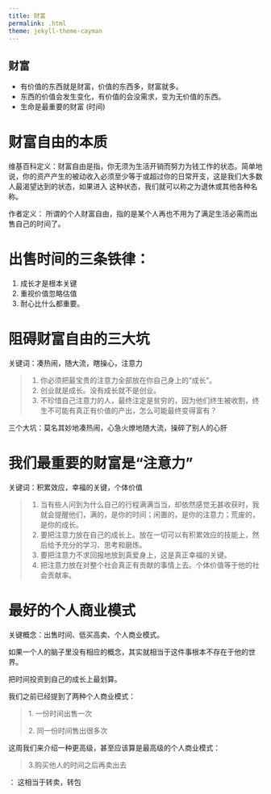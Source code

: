 ```yaml
---
title: 财富
permalink: .html
theme: jekyll-theme-cayman
---
```


## 财富

- 有价值的东西就是财富，价值的东西多，财富就多。
- 东西的价值会发生变化，有价值的会没需求，变为无价值的东西。
- 生命是最重要的财富 (时间)

# 财富自由的本质

 维基百科定义：财富自由是指，你无须为生活开销而努力为钱工作的状态。简单地说，你的资产产生的被动收入必须至少等于或超过你的日常开支，这是我们大多数人最渴望达到的状态，如果进入 这种状态，我们就可以称之为退休或其他各种名称。

 作者定义： 所谓的个人财富自由，指的是某个人再也不用为了满足生活必需而出售自己的时间了。

# 出售时间的三条铁律：

 1. 成长才是根本关键
 2. 重视价值忽略估值
 3. 耐心比什么都重要。

# 阻碍财富自由的三大坑

关键词：凑热闹，随大流，瞎操心，注意力

> 1.  你必须把最宝贵的注意力全部放在你自己身上的“成长”。
> 2.  创业就是成长。没有成长就不是创业。
> 3.  不珍惜自己注意力的人，最终注定是贫穷的，因为他们终生被收割，终生不可能有真正有价值的产出，怎么可能最终变得富有？

三个大坑：莫名其妙地凑热闹，心急火燎地随大流，操碎了别人的心肝

# 我们最重要的财富是“注意力”

关键词：积累效应，幸福的关键，个体价值

> 1.  当有些人问到为什么自己的行程满满当当，却依然感觉无甚收获时，我就会提醒他们，满的，是你的时间；闲置的，是你的注意力；荒废的，是你的成长。
> 2.  要把注意力放在自己的成长上。放在一切可以有积累效应的技能上，然后给予充分的学习、思考和磨炼。
> 3.  要把注意力不求回报地放到真爱身上，这是真正幸福的关键。
> 4.  把注意力放在对整个社会真正有贡献的事情上去。个体价值等于他的社会贡献率。

# 最好的个人商业模式

关键概念：出售时间、低买高卖、个人商业模式。

如果一个人的脑子里没有相应的概念，其实就相当于这件事根本不存在于他的世界。

把时间投资到自己的成长上最划算。

我们之前已经提到了两种个人商业模式：

> 1\. 一份时间出售一次
> 
> 2\. 同一份时间售出很多次

这周我们来介绍一种更高级，甚至应该算是最高级的个人商业模式：

> 3.购买他人的时间之后再卖出去

： 这相当于转卖，转包



